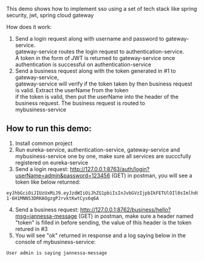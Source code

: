 This demo shows how to implement sso using a set of tech stack like spring security, jwt, spring cloud gateway</br>

How does it work:</br>
 1. Send a login request along with username and password to gateway-service.</br>
    gateway-service routes the login request to authentication-service. </br>
    A token in the form of JWT is returned to gateway-service once authentication is successful on authentication-service
 2. Send a business request along with the token generated in #1 to gateway-service,</br>
    gateway-service will verify if the token taken by then business request is valid. Extract the userName from the token </br>
    if the token is valid, then put the userName into the header of the business request. The business request is routed to </br>
    mybusiness-service

How to run this demo:</br>
-----------------------------
1. Install common project
2. Run eureka-service, authentication-service, gateway-service and mybusiness-service one by one, make sure all services are succcfully registered on eureka-service </br>
3. Send a login request: http://127.0.0.1:8763/auth/login?userName=admin&password=123456 (GET) in postman, you will see a token like below returned: </br>
```aidl
eyJhbGciOiJIUzUxMiJ9.eyJzdWIiOiJhZG1pbiIsInJvbGVzIjpbIkFETUlOIl0sImlhdCI6MTY2NDg4MzUyMSwiZXhwIjoxNjY0OTY5OTIxfQ.RIpRbrXjUnxiZN3mViCGeHAzAA3_iztAJ2zZVAS5hTj6Lx0Piwu-1-6H1MNN53DRKAOgzgPJrvktKwtCys6q6A
```
4. Send a business request: http://127.0.0.1:8762/business/hello?msg=jannessa-message (GET) in postman, make sure a header named "token" is filled in before sending, the value of this header is the token retured in #3
5. You will see "ok" returned in response and a log saying below in the console of mybusiness-service:
```aidl
User admin is saying jannessa-message
```



